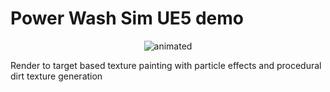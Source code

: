 # Power Wash Sim UE5 demo 
<p align="center">
  <img src="demo.gif" alt="animated" />
</p>

Render to target based texture painting with particle effects and procedural dirt texture generation